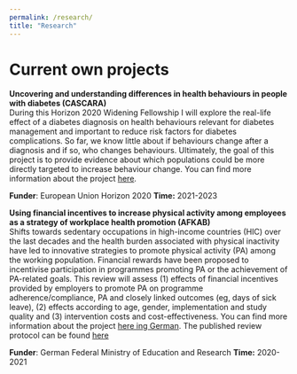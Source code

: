 ```yaml
---
permalink: /research/
title: "Research"
---
```


# Current own projects

**Uncovering and understanding differences in health behaviours in people with diabetes (CASCARA)**  
During this Horizon 2020 Widening Fellowship I will explore the real-life effect of a diabetes diagnosis on health behaviours relevant for diabetes management and important to reduce risk factors for diabetes complications. So far, we know little about if behaviours change after a diagnosis and if so, who changes behaviours. Ultimately, the goal of this project is to provide evidence about which populations could be more directly targeted to increase behaviour change. You can find more information about the project [here](https://cordis.europa.eu/project/id/101038046/).

**Funder**: European Union Horizon 2020
**Time:** 2021-2023


**Using financial incentives to increase physical activity among employees as a strategy of workplace health promotion (AFKAB)**  
Shifts towards sedentary occupations in high-income countries (HIC) over the last decades and the health burden associated with physical inactivity have led to innovative strategies to promote physical activity (PA) among the working population. Financial rewards have been proposed to incentivise participation in programmes promoting PA or the achievement of PA-related goals. This review will assess (1) effects of financial incentives provided by employers to promote PA on programme adherence/compliance, PA and closely linked outcomes (eg, days of sick leave), (2) effects according to age, gender, implementation and study quality and (3) intervention costs and cost-effectiveness. You can find more information about the project [here ing German](https://cordis.europa.eu/project/id/101038046/). The published review protocol can be found [here](https://bmjopen.bmj.com/content/11/3/e042888.abstract)

**Funder**: German Federal Ministry of Education and Research
**Time:** 2020-2021